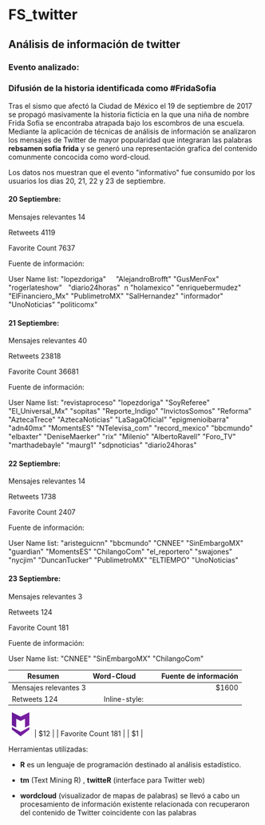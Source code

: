 # FS_twitter
## Análisis de información de twitter    

### Evento analizado: 

### Difusión de la historia identificada como #FridaSofia

Tras el sismo que afectó la Ciudad de México el 19 de septiembre de 2017 se propagó masivamente la historia ficticia en la que una niña de nombre Frida Sofia se encontraba atrapada bajo los escombros de una escuela. Mediante la aplicación de técnicas de análisis de información se analizaron los mensajes de Twitter de mayor popularidad que integraran las palabras **rebsamen sofia frida** y se generó una representación grafica del contenido comunmente concocida como word-cloud.

Los datos nos muestran que el evento "informativo" fue consumido por los usuarios los dias 20, 21, 22 y 23 de septiembre. 

#### 20 Septiembre:

Mensajes relevantes 14

Retweets  4119    

Favorite Count  7637

Fuente de información:

User Name list: "lopezdoriga"     "AlejandroBrofft" "GusMenFox" "rogerlateshow"   "diario24horas"  n "holamexico" "enriquebermudez" "ElFinanciero_Mx" "PublimetroMX" "SalHernandez" "informador" "UnoNoticias" "politicomx"

#### 21 Septiembre:

Mensajes relevantes 40

Retweets  23818  

Favorite Count   36681

Fuente de información:

User Name list: "revistaproceso"  "lopezdoriga"     "SoyReferee"  "El_Universal_Mx" "sopitas"  "Reporte_Indigo" "InvictosSomos"   "Reforma"         "AztecaTrece" "AztecaNoticias"  "LaSagaOficial"   "epigmenioibarra" "adn40mx"  "MomentsES" "NTelevisa_com" "record_mexico"   "bbcmundo"        "elbaxter"  "DeniseMaerker"   "rix" "Milenio"  "AlbertoRavell"   "Foro_TV" "marthadebayle" "maurg1"   "sdpnoticias"     "diario24horas"  

#### 22 Septiembre:

Mensajes relevantes 14

Retweets  1738   

Favorite Count  2407

Fuente de información:

User Name list:  "aristeguicnn" "bbcmundo"     "CNNEE" "SinEmbargoMX" "guardian"     "MomentsES"   "ChilangoCom"  "el_reportero" "swajones"  "nycjim"       "DuncanTucker" "PublimetroMX"   "ELTIEMPO"     "UnoNoticias" 



#### 23 Septiembre:

Mensajes relevantes 3

Retweets 124      

Favorite Count  181

Fuente de información:

User Name list:  "CNNEE" "SinEmbargoMX" "ChilangoCom" 


| Resumen        | Word-Cloud           | Fuente de información  |
| ------------- |:-------------:| -----:|
|Mensajes relevantes 3      |  | $1600 |
| Retweets 124      |   Inline-style: 
![alt text](https://github.com/adam-p/markdown-here/raw/master/src/common/images/icon48.png "Logo Title Text 1")
   |   $12 |
| Favorite Count  181 |       |    $1 |



Herramientas utilizadas:
- **R** es  un lenguaje de programación destinado al análisis estadístico. 

- **tm** (Text Mining R) , **twitteR** (interface para Twitter web) 
- **wordcloud** (visualizador de mapas de palabras) se llevó a cabo un procesamiento de información existente relacionada con recuperaron del contenido de Twitter coincidente con las palabras 
